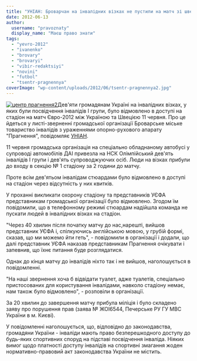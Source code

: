 ```yaml
---
title: "УНІАН: Броварчан на інвалідних візках не пустили на матч зі шведами"
date: 2012-06-13
author: 
  username: "pravoznaty"
  display_name: "Маєш право знати"
tags: 
  - "yevro-2012"
  - "ivanenko"
  - "brovary"
  - "brovaryi"
  - "vibir-redaktsiyi"
  - "novini"
  - "futbol"
  - "tsentr-pragnennya"
coverImage: "wp-content/uploads/2012/06/tsentr-pragnennya2.jpg"
---
```


[![](https://mpz.brovary.org/wp-content/uploads/2012/06/tsentr-pragnennya2.jpg "центр прагнення2")](https://mpz.brovary.org/wp-content/uploads/2012/06/tsentr-pragnennya2.jpg)Дев'яти громадянам Україні на інвалідних візках, у яких були посвідчення інвалідів I групи, було відмовлено в доступі на стадіон на матч Євро-2012 між Україною та Швецією 11 червня. Про це йдеться у листі-зверненні громадської організації Броварське міське товариство інвалідів з ураженнями опорно-рухового апарату "Прагнення", повідомляє [УНІАН](https://unian.net).

11 червня громадська організація на спеціально обладнаному автобусі у супроводі автомобілів ДАІ привезла на НСК Олімпійський дев'ять інвалідів I групи і дев'ять супроводжуючих осіб. Люди на візках прибули до входу в секцію № 1 стадіону за 2 години до матчу.

Проте всім дев'ятьом інвалідам стюардами було відмовлено в доступі на стадіон через відсутність у них квитків.

У проханні викликати охорону стадіону та представників УЄФА представникам громадської організації було відмовлено. Згодом їм повідомили, що в телефонному режимі стюардам надійшла команда не пускати людей в інвалідних візках на стадіон.

"Через 40 хвилин після початку матчу до нас,нарешті, вийшов представник УЄФА і, спілкуючись англійською мовою, у грубій формі, сказав, що ми можемо йти геть", - повідомили в організації і додали, що далі представник УЄФА наказав представникам Прагнення очікувати і запевнив, що їхнє питання буде розглядатися.

Однак до кінця матчу до інвалідів ніхто так і не вийшов, наголошується в повідомленні.

"На наші звернення хоча б відвідати туалет, адже туалетів, спеціально пристосованих для користування інвалідами, навколо стадіону немає, нам також було відмовлено", - розповіли в організації.

За 20 хвилин до завершення матчу прибула міліція і було складено заяву про порушення прав (заява № ЖОІ6544, Печерське РУ ГУ МВС України в м. Києві).

У повідомленні наголошується, що, відповідно до законодавства, громадяни України - інваліди мають право безперешкодного доступу до будь-яких спортивних споруд на підставі посвідчення інваліда. Ніяких вимог щодо платності доступу інвалідів на спортивні змагання жоден нормативно-правовий акт законодавства України не містить.
